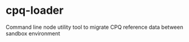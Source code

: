 # cpq-loader
Command line node utility tool to migrate CPQ reference data between sandbox environment
